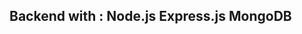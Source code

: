 Backend with :
Node.js 
Express.js 
MongoDB
----------------------------------------------------------------------------------------------
